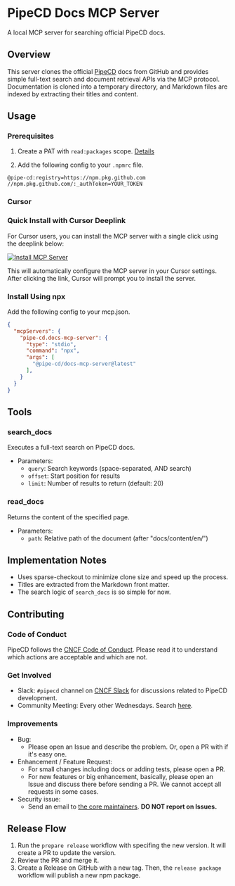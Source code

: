 # PipeCD Docs MCP Server

A local MCP server for searching official PipeCD docs.

## Overview

This server clones the official [PipeCD](https://github.com/pipe-cd/pipecd) docs from GitHub and provides simple full-text search and document retrieval APIs via the MCP protocol.  
Documentation is cloned into a temporary directory, and Markdown files are indexed by extracting their titles and content.

## Usage

### Prerequisites

1. Create a PAT with `read:packages` scope. [Details](https://docs.github.com/en/packages/working-with-a-github-packages-registry/working-with-the-npm-registry)

2. Add the following config to your `.npmrc` file.

```npmrc
@pipe-cd:registry=https://npm.pkg.github.com
//npm.pkg.github.com/:_authToken=YOUR_TOKEN
```

### Cursor

### Quick Install with Cursor Deeplink

For Cursor users, you can install the MCP server with a single click using the deeplink below:

[![Install MCP Server](https://cursor.com/deeplink/mcp-install-dark.svg)](https://cursor.com/install-mcp?name=pipe-cd.docs-mcp-server&config=eyJ0eXBlIjoic3RkaW8iLCJjb21tYW5kIjoibnB4IEBwaXBlLWNkL2RvY3MtbWNwLXNlcnZlckBsYXRlc3QifQ%3D%3D)

This will automatically configure the MCP server in your Cursor settings. After clicking the link, Cursor will prompt you to install the server.

### Install Using npx

Add the following config to your mcp.json.

```json
{
  "mcpServers": {
    "pipe-cd.docs-mcp-server": {
      "type": "stdio",
      "command": "npx",
      "args": [
        "@pipe-cd/docs-mcp-server@latest"
      ], 
    }
  }
}
```

<!-- TODO: Add Claude Desktop etc. -->

## Tools

### search_docs

Executes a full-text search on PipeCD docs.

- Parameters:
  - `query`: Search keywords (space-separated, AND search)
  - `offset`: Start position for results
  - `limit`: Number of results to return (default: 20)

### read_docs

Returns the content of the specified page.

- Parameters:
  - `path`: Relative path of the document (after "docs/content/en/")

## Implementation Notes

- Uses sparse-checkout to minimize clone size and speed up the process.
- Titles are extracted from the Markdown front matter.
- The search logic of `search_docs` is so simple for now.


## Contributing

### Code of Conduct

PipeCD follows the [CNCF Code of Conduct](https://github.com/cncf/foundation/blob/master/code-of-conduct.md). Please read it to understand which actions are acceptable and which are not.

### Get Involved

- Slack: `#pipecd` channel on [CNCF Slack](https://cloud-native.slack.com/) for discussions related to PipeCD development.
- Community Meeting: Every other Wednesdays. Search [here](https://www.cncf.io/calendar/).

### Improvements

- Bug: 
  - Please open an Issue and describe the problem. Or, open a PR with if it's easy one.
- Enhancement / Feature Request:
  - For small changes including docs or adding tests, please open a PR.
  - For new features or big enhancement, basically, please open an Issue and discuss there before sending a PR. We cannot accept all requests in some cases.
- Security issue:
  - Send an email to [the core maintainers](https://github.com/pipe-cd/pipecd/blob/master/SECURITY.md). **DO NOT report on Issues.**

## Release Flow

1. Run the `prepare release` workflow with specifing the new version.
   It will create a PR to update the version.
2. Review the PR and merge it.
3. Create a Release on GitHub with a new tag.
   Then, the `release package` workflow will publish a new npm package.
 
